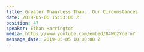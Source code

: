 ```yaml
---
title: Greater Than/Less Than...Our Circumstances
date: 2019-05-06 15:53:00 Z
position: 47
speaker: Ethan Harrington
media: https://www.youtube.com/embed/84WC2YcernY
message_date: 2019-05-05 10:00:00 Z
---
```


